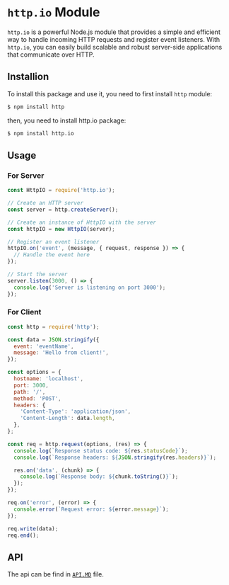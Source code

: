 
# `http.io` Module

`http.io` is a powerful Node.js module that provides a simple and efficient way to handle incoming HTTP requests and register event listeners. With `http.io`, you can easily build scalable and robust server-side applications that communicate over HTTP.
## Installion
To install this package and use it, you need to first install `http` module:
```bash
$ npm install http
```
then, you need to install http.io package:
```bash
$ npm install http.io
```
## Usage

### For Server

```javascript
const HttpIO = require('http.io');

// Create an HTTP server
const server = http.createServer();

// Create an instance of HttpIO with the server
const httpIO = new HttpIO(server);

// Register an event listener
httpIO.on('event', (message, { request, response }) => {
  // Handle the event here
});

// Start the server
server.listen(3000, () => {
  console.log('Server is listening on port 3000');
});
```
### For Client
```javascript
const http = require('http');

const data = JSON.stringify({
  event: 'eventName',
  message: 'Hello from client!',
});

const options = {
  hostname: 'localhost',
  port: 3000,
  path: '/',
  method: 'POST',
  headers: {
    'Content-Type': 'application/json',
    'Content-Length': data.length,
  },
};

const req = http.request(options, (res) => {
  console.log(`Response status code: ${res.statusCode}`);
  console.log(`Response headers: ${JSON.stringify(res.headers)}`);

  res.on('data', (chunk) => {
    console.log(`Response body: ${chunk.toString()}`);
  });
});

req.on('error', (error) => {
  console.error(`Request error: ${error.message}`);
});

req.write(data);
req.end();
```
## API

The api can be find in [`API.MD`](API.md) file.
